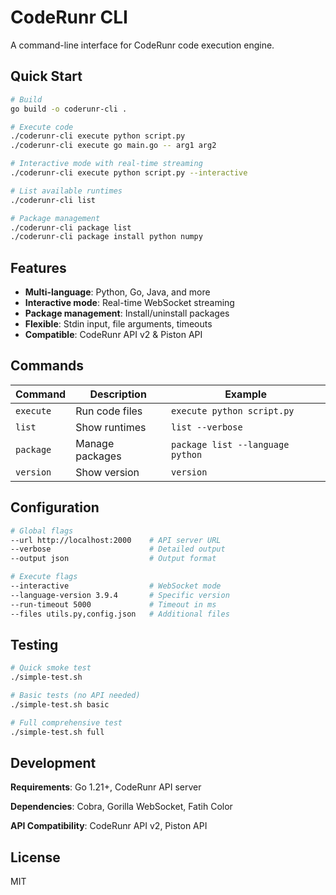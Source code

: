 # CodeRunr CLI

A command-line interface for CodeRunr code execution engine.

## Quick Start

```bash
# Build
go build -o coderunr-cli .

# Execute code  
./coderunr-cli execute python script.py
./coderunr-cli execute go main.go -- arg1 arg2

# Interactive mode with real-time streaming
./coderunr-cli execute python script.py --interactive

# List available runtimes
./coderunr-cli list

# Package management
./coderunr-cli package list
./coderunr-cli package install python numpy
```

## Features

- **Multi-language**: Python, Go, Java, and more
- **Interactive mode**: Real-time WebSocket streaming  
- **Package management**: Install/uninstall packages
- **Flexible**: Stdin input, file arguments, timeouts
- **Compatible**: CodeRunr API v2 & Piston API

## Commands

| Command | Description | Example |
|---------|-------------|---------|
| `execute` | Run code files | `execute python script.py` |
| `list` | Show runtimes | `list --verbose` |
| `package` | Manage packages | `package list --language python` |
| `version` | Show version | `version` |

## Configuration

```bash
# Global flags
--url http://localhost:2000    # API server URL
--verbose                      # Detailed output  
--output json                  # Output format

# Execute flags  
--interactive                  # WebSocket mode
--language-version 3.9.4       # Specific version
--run-timeout 5000             # Timeout in ms
--files utils.py,config.json   # Additional files
```

## Testing

```bash
# Quick smoke test
./simple-test.sh

# Basic tests (no API needed)
./simple-test.sh basic

# Full comprehensive test  
./simple-test.sh full
```

## Development

**Requirements**: Go 1.21+, CodeRunr API server

**Dependencies**: Cobra, Gorilla WebSocket, Fatih Color  

**API Compatibility**: CodeRunr API v2, Piston API

## License

MIT
